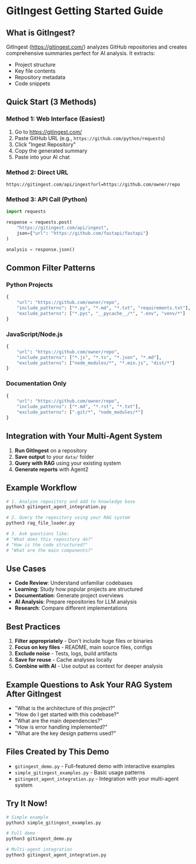 # GitIngest Getting Started Guide

## What is GitIngest?

GitIngest (https://gitingest.com/) analyzes GitHub repositories and creates comprehensive summaries perfect for AI analysis. It extracts:
- Project structure
- Key file contents  
- Repository metadata
- Code snippets

## Quick Start (3 Methods)

### Method 1: Web Interface (Easiest)
1. Go to https://gitingest.com/
2. Paste GitHub URL (e.g., `https://github.com/python/requests`)
3. Click "Ingest Repository"
4. Copy the generated summary
5. Paste into your AI chat

### Method 2: Direct URL
```
https://gitingest.com/api/ingest?url=https://github.com/owner/repo
```

### Method 3: API Call (Python)
```python
import requests

response = requests.post(
    "https://gitingest.com/api/ingest",
    json={"url": "https://github.com/fastapi/fastapi"}
)

analysis = response.json()
```

## Common Filter Patterns

### Python Projects
```python
{
    "url": "https://github.com/owner/repo",
    "include_patterns": ["*.py", "*.md", "*.txt", "requirements.txt"],
    "exclude_patterns": ["*.pyc", "__pycache__/*", ".env", "venv/*"]
}
```

### JavaScript/Node.js
```python
{
    "url": "https://github.com/owner/repo", 
    "include_patterns": ["*.js", "*.ts", "*.json", "*.md"],
    "exclude_patterns": ["node_modules/*", "*.min.js", "dist/*"]
}
```

### Documentation Only
```python
{
    "url": "https://github.com/owner/repo",
    "include_patterns": ["*.md", "*.rst", "*.txt"],
    "exclude_patterns": [".git/*", "node_modules/*"]
}
```

## Integration with Your Multi-Agent System

1. **Run GitIngest** on a repository
2. **Save output** to your `data/` folder  
3. **Query with RAG** using your existing system
4. **Generate reports** with Agent2

## Example Workflow

```bash
# 1. Analyze repository and add to knowledge base
python3 gitingest_agent_integration.py

# 2. Query the repository using your RAG system
python3 rag_file_loader.py

# 3. Ask questions like:
# "What does this repository do?"
# "How is the code structured?" 
# "What are the main components?"
```

## Use Cases

- **Code Review**: Understand unfamiliar codebases
- **Learning**: Study how popular projects are structured
- **Documentation**: Generate project overviews
- **AI Analysis**: Prepare repositories for LLM analysis
- **Research**: Compare different implementations

## Best Practices

1. **Filter appropriately** - Don't include huge files or binaries
2. **Focus on key files** - README, main source files, configs
3. **Exclude noise** - Tests, logs, build artifacts
4. **Save for reuse** - Cache analyses locally
5. **Combine with AI** - Use output as context for deeper analysis

## Example Questions to Ask Your RAG System After GitIngest

- "What is the architecture of this project?"
- "How do I get started with this codebase?"
- "What are the main dependencies?"
- "How is error handling implemented?"
- "What are the key design patterns used?"

## Files Created by This Demo

- `gitingest_demo.py` - Full-featured demo with interactive examples
- `simple_gitingest_examples.py` - Basic usage patterns
- `gitingest_agent_integration.py` - Integration with your multi-agent system

## Try It Now!

```bash
# Simple example
python3 simple_gitingest_examples.py

# Full demo
python3 gitingest_demo.py

# Multi-agent integration
python3 gitingest_agent_integration.py
```
